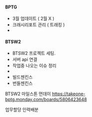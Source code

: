 



#### BPTG
 - 3월 업데이트 ( 2월 X )
 - 크래시리포트 관리 ( 트래킹 )
 - 


#### BTSW2
- BTSW2 프로젝트 세팅.
 - 서버 api 연결
 - 작업중 나오는 이슈 정리
  - 
 - 빌드젠킨스
 - 번들젠킨스

BTSW2 마일스톤 먼데이
https://takeone-bptg.monday.com/boards/5806423648



업무할당
인력배분 

